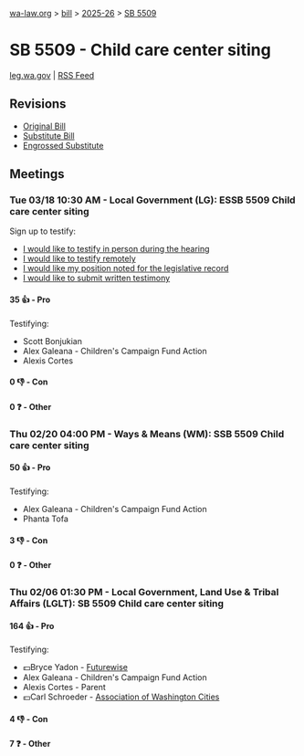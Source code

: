 [wa-law.org](/) > [bill](/bill/) > [2025-26](/bill/2025-26/) > [SB 5509](/bill/2025-26/sb/5509/)

# SB 5509 - Child care center siting
[leg.wa.gov](https://app.leg.wa.gov/billsummary?BillNumber=5509&Year=2025&Initiative=false) | [RSS Feed](./rss.xml)

## Revisions
* [Original Bill](1/)
* [Substitute Bill](S/)
* [Engrossed Substitute](S.E/)

## Meetings
### Tue 03/18 10:30 AM - Local Government (LG): ESSB 5509 Child care center siting
Sign up to testify:
* [I would like to testify in person during the hearing](https://app.leg.wa.gov/csi/Testifier/Add?chamber=House&mId=33100&aId=165823&caId=26524&tId=1)
* [I would like to testify remotely](https://app.leg.wa.gov/csi/Testifier/Add?chamber=House&mId=33100&aId=165823&caId=26524&tId=2)
* [I would like my position noted for the legislative record](https://app.leg.wa.gov/csi/Testifier/Add?chamber=House&mId=33100&aId=165823&caId=26524&tId=3)
* [I would like to submit written testimony](https://app.leg.wa.gov/csi/Testifier/Add?chamber=House&mId=33100&aId=165823&caId=26524&tId=4)

#### 35 👍 - Pro
Testifying:
* Scott Bonjukian
* Alex Galeana - Children's Campaign Fund Action
* Alexis Cortes

#### 0 👎 - Con

#### 0 ❓ - Other

### Thu 02/20 04:00 PM - Ways & Means (WM): SSB 5509 Child care center siting
#### 50 👍 - Pro
Testifying:
* Alex Galeana - Children's Campaign Fund Action
* Phanta Tofa

#### 3 👎 - Con

#### 0 ❓ - Other

### Thu 02/06 01:30 PM - Local Government, Land Use & Tribal Affairs (LGLT): SB 5509 Child care center siting
#### 164 👍 - Pro
Testifying:
* 💵Bryce Yadon - [Futurewise](/org/futurewise/)
* Alex Galeana - Children's Campaign Fund Action
* Alexis Cortes - Parent
* 💵Carl Schroeder - [Association of Washington Cities](/org/association_of_washington_cities/)

#### 4 👎 - Con

#### 7 ❓ - Other
